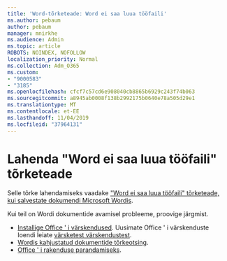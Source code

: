 ```yaml
---
title: 'Word-tõrketeade: Word ei saa luua tööfaili'
ms.author: pebaum
author: pebaum
manager: mnirkhe
ms.audience: Admin
ms.topic: article
ROBOTS: NOINDEX, NOFOLLOW
localization_priority: Normal
ms.collection: Adm_O365
ms.custom:
- "9000583"
- "3185"
ms.openlocfilehash: cfcf7c57cd6e908040cb8865b6929c243f74b063
ms.sourcegitcommit: a8945ab0008f138b2992175b0640e78a505d29e1
ms.translationtype: MT
ms.contentlocale: et-EE
ms.lasthandoff: 11/04/2019
ms.locfileid: "37964131"
---
```

# <a name="resolve-the-word-could-not-create-the-work-file-error-message"></a>Lahenda "Word ei saa luua tööfaili" tõrketeade

Selle tõrke lahendamiseks vaadake ["Word ei saa luua tööfaili" tõrketeade, kui salvestate dokumendi Microsoft Wordis](https://docs.microsoft.com/office/troubleshoot/word/word-could-not-create-the-work-file).

Kui teil on Wordi dokumentide avamisel probleeme, proovige järgmist.

- [Installige Office ' i värskendused](https://support.office.com/article/2ab296f3-7f03-43a2-8e50-46de917611c5). Uusimate Office ' i värskenduste loendi leiate [värsketest värskendustest](https://docs.microsoft.com/officeupdates/office-updates-msi).
- [Wordis kahjustatud dokumentide tõrkeotsing](https://docs.microsoft.com/office/troubleshoot/word/damaged-documents-in-word).
- [Office ' i rakenduse parandamiseks](https://support.office.com/Article/Repair-an-Office-application-7821d4b6-7c1d-4205-aa0e-a6b40c5bb88b).
